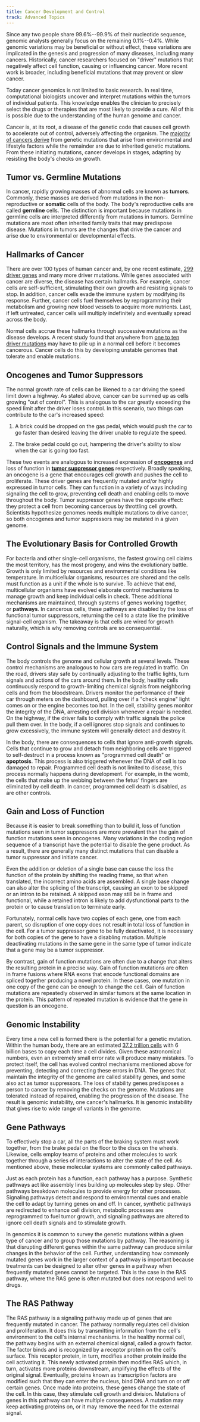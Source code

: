 ```yaml
---
title: Cancer Development and Control
track: Advanced Topics
---
```


Since any two people share 99.6%--99.9% of their nucleotide sequence, genomic analysts generally focus on the remaining 0.1%--0.4%. While genomic variations may be beneficial or without effect, these variations are implicated in the genesis and progression of many diseases, including many cancers. Historically, cancer researchers focused on "driver" mutations that negatively affect cell function, causing or influencing cancer. More recent work is broader, including beneficial mutations that may prevent or slow cancer.

Today cancer genomics is not limited to basic research. In real time, computational biologists uncover and interpret mutations within the tumors of individual patients. This knowledge enables the clinician to precisely select the drugs or therapies that are most likely to provide a cure. All of this is possible due to the understanding of the human genome and cancer.

Cancer is, at its root, a disease of the genetic code that causes cell growth to accelerate out of control, adversely affecting the organism. The [majority of cancers derive](https://en.wikipedia.org/wiki/Causes_of_cancer) from genetic mutations that arise from environmental and lifestyle factors while the remainder are due to inherited genetic mutations. From these initiating mutations, cancer develops in stages, adapting by resisting the body\'s checks on growth.

## Tumor vs. Germline Mutations

In cancer, rapidly growing masses of abnormal cells are known as **tumors**. Commonly, these masses are derived from mutations in the non-reproductive or **somatic** cells of the body. The body\'s reproductive cells are called **germline** cells. The distinction is important because mutations in germline cells are interpreted differently from mutations in tumors. Germline mutations are most often inherited family traits that may predispose disease. Mutations in tumors are the changes that drive the cancer and arise due to environmental or developmental effects.

## Hallmarks of Cancer

There are over 100 types of human cancer and, by one recent estimate, [299 driver genes](https://www.ncbi.nlm.nih.gov/pmc/articles/PMC6029450/) and many more driver mutations. While genes associated with cancer are diverse, the disease has certain hallmarks. For example, cancer cells are self-sufficient, stimulating their own growth and resisting signals to stop. In addition, cancer cells evade the immune system by modifying its response. Further, cancer cells fuel themselves by reprogramming their metabolism and growing new blood vessels to acquire more nutrients. Last, if left untreated, cancer cells will multiply indefinitely and eventually spread across the body.

Normal cells accrue these hallmarks through successive mutations as the disease develops. A recent study found that anywhere from [one to ten driver mutations](https://www.sanger.ac.uk/news/view/1-10-mutations-are-needed-drive-cancer-scientists-find) may have to pile up in a normal cell before it becomes cancerous. Cancer cells do this by developing unstable genomes that tolerate and enable mutations.

## Oncogenes and Tumor Suppressors

The normal growth rate of cells can be likened to a car driving the speed limit down a highway. As stated above, cancer can be summed up as cells growing "out of control". This is analogous to the car greatly exceeding the speed limit after the driver loses control. In this scenario, two things can contribute to the car\'s increased speed:

1.  A brick could be dropped on the gas pedal, which would push the car to go faster than desired leaving the driver unable to regulate the speed.

2.  The brake pedal could go out, hampering the driver\'s ability to slow when the car is going too fast.

These two events are analogous to increased expression of [**oncogenes**](https://en.wikipedia.org/wiki/Oncogene) and loss of function in [**tumor suppressor genes**](https://en.wikipedia.org/wiki/Tumor_suppressor) respectively. Broadly speaking, an oncogene is a gene that encourages cell growth and pushes the cell to proliferate. These driver genes are frequently mutated and/or highly expressed in tumor cells. They can function in a variety of ways including signaling the cell to grow, preventing cell death and enabling cells to move throughout the body. Tumor suppressor genes have the opposite effect: they protect a cell from becoming cancerous by throttling cell growth. Scientists hypothesize genomes needs multiple mutations to drive cancer, so both oncogenes and tumor suppressors may be mutated in a given genome.

## The Evolutionary Basis for Controlled Growth

For bacteria and other single-cell organisms, the fastest growing cell claims the most territory, has the most progeny, and wins the evolutionary battle. Growth is only limited by resources and environmental conditions like temperature. In multicellular organisms, resources are shared and the cells must function as a unit if the whole is to survive. To achieve that end, multicellular organisms have evolved elaborate control mechanisms to manage growth and keep individual cells in check. These additional mechanisms are maintained, through systems of genes working together, or **pathways**. In cancerous cells, these pathways are disabled by the loss of functional tumor suppressors, returning the cell to a state like the primitive signal-cell organism. The takeaway is that cells are wired for growth naturally, which is why removing controls are so consequential.

## Control Signals and the Immune System

The body controls the genome and cellular growth at several levels. These control mechanisms are analogous to how cars are regulated in traffic. On the road, drivers stay safe by continually adjusting to the traffic lights, turn signals and actions of the cars around them. In the body, healthy cells continuously respond to growth-limiting chemical signals from neighboring cells and from the bloodstream. Drivers monitor the performance of their car through meters on the dashboard, pulling over if a "check engine" light comes on or the engine becomes too hot. In the cell, stability genes monitor the integrity of the DNA, arresting cell division whenever a repair is needed. On the highway, if the driver fails to comply with traffic signals the police pull them over. In the body, if a cell ignores stop signals and continues to grow excessively, the immune system will generally detect and destroy it.

In the body, there are consequences to cells that ignore anti-growth signals. Cells that continue to grow and detach from neighboring cells are triggered to self-destruct in a process known as "programmed cell death" or **apoptosis**. This process is also triggered whenever the DNA of cell is too damaged to repair. Programmed cell death is not limited to disease, this process normally happens during development. For example, in the womb, the cells that make up the webbing between the fetus\' fingers are eliminated by cell death. In cancer, programmed cell death is disabled, as are other controls.

## Gain and Loss of Function

Because it is easier to break something than to build it, loss of function mutations seen in tumor suppressors are more prevalent than the gain of function mutations seen in oncogenes. Many variations in the coding region sequence of a transcript have the potential to disable the gene product. As a result, there are generally many distinct mutations that can disable a tumor suppressor and initiate cancer.

Even the addition or deletion of a single base can cause the loss the function of the protein by shifting the reading frame, so that when translated, the incorrect amino acids are assembled. A single base change can also alter the splicing of the transcript, causing an exon to be skipped or an intron to be retained. A skipped exon may still be in frame and functional, while a retained intron is likely to add dysfunctional parts to the protein or to cause translation to terminate early.

Fortunately, normal cells have two copies of each gene, one from each parent, so disruption of one copy does not result in total loss of function in the cell. For a tumor suppressor gene to be fully deactivated, it is necessary for both copies of the gene to have a disabling mutation. Multiple deactivating mutations in the same gene in the same type of tumor indicate that a gene may be a tumor suppressor.

By contrast, gain of function mutations are often due to a change that alters the resulting protein in a precise way. Gain of function mutations are often in frame fusions where RNA exons that encode functional domains are spliced together producing a novel protein. In these cases, one mutation in one copy of the gene can be enough to change the cell. Gain of function mutations are repeatedly observed in similar tumors at the same location in the protein. This pattern of repeated mutation is evidence that the gene in question is an oncogene.

## Genomic Instability

Every time a new cell is formed there is the potential for a genetic mutation. Within the human body, there are an estimated [37.2 trillion cells](https://www.smithsonianmag.com/smart-news/there-are-372-trillion-cells-in-your-body-4941473/) with 6 billion bases to copy each time a cell divides. Given these astronomical numbers, even an extremely small error rate will produce many mistakes. To protect itself, the cell has evolved control mechanisms mentioned above for preventing, detecting and correcting these errors in DNA. The genes that maintain the integrity of the genome are called stability genes, and some also act as tumor suppressors. The loss of stability genes predisposes a person to cancer by removing the checks on the genome. Mutations are tolerated instead of repaired, enabling the progression of the disease. The result is genomic instability, one cancer's hallmarks. It is genomic instability that gives rise to wide range of variants in the genome.

## Gene Pathways

To effectively stop a car, all the parts of the braking system must work together, from the brake pedal on the floor to the discs on the wheels. Likewise, cells employ teams of proteins and other molecules to work together through a series of interactions to alter the state of the cell. As mentioned above, these molecular systems are commonly called pathways.

Just as each protein has a function, each pathway has a purpose. Synthetic pathways act like assembly lines building up molecules step by step. Other pathways breakdown molecules to provide energy for other processes. Signaling pathways detect and respond to environmental cues and enable the cell to adapt by turning genes on and off. In cancer, synthetic pathways are redirected to enhance cell division, metabolic processes are reprogrammed to fuel tumor growth, and signaling pathways are altered to ignore cell death signals and to stimulate growth.

In genomics it is common to survey the genetic mutations within a given type of cancer and to group those mutations by pathway. The reasoning is that disrupting different genes within the same pathway can produce similar changes in the behavior of the cell. Further, understanding how commonly mutated genes work in the larger context of a pathway is important because treatments can be designed to alter other genes in a pathway when frequently mutated genes cannot be targeted. This is the case in the RAS pathway, where the RAS gene is often mutated but does not respond well to drugs.

## The RAS Pathway

The RAS pathway is a signaling pathway made up of genes that are frequently mutated in cancer. The pathway normally regulates cell division and proliferation. It does this by transmitting information from the cell\'s environment to the cell\'s internal mechanisms. In the healthy normal cell, the pathway begins with an external chemical signal, called a growth factor. The factor binds and is recognized by a receptor protein on the cell's surface. This receptor protein, in turn, modifies another protein inside the cell activating it. This newly activated protein then modifies RAS which, in turn, activates more proteins downstream, amplifying the effects of the original signal. Eventually, proteins known as transcription factors are modified such that they can enter the nucleus, bind DNA and turn on or off certain genes. Once made into proteins, these genes change the state of the cell. In this case, they stimulate cell growth and division. Mutations of genes in this pathway can have multiple consequences. A mutation may keep activating proteins on, or it may remove the need for the external signal.

